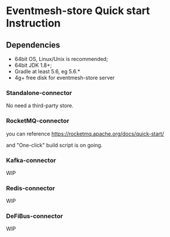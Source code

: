 # Eventmesh-store Quick start Instruction

## Dependencies

- 64bit OS, Linux/Unix is recommended;
- 64bit JDK 1.8+;
- Gradle at least 5.6, eg 5.6.*
- 4g+ free disk for eventmesh-store server

### Standalone-connector

No need a third-party store.

### RocketMQ-connector

you can reference <https://rocketmq.apache.org/docs/quick-start/>

and "One-click" build script is on going.

### Kafka-connector

WIP

### Redis-connector

WIP

### DeFiBus-connector

WIP
